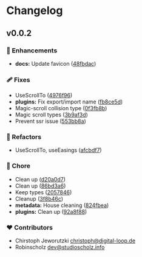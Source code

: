 # Changelog


## v0.0.2


### 🚀 Enhancements

  - **docs:** Update favicon ([48fbdac](https://github.com/magicasaservice/vue-equipment/commit/48fbdac))

### 🩹 Fixes

  - UseScrollTo ([4976f96](https://github.com/magicasaservice/vue-equipment/commit/4976f96))
  - **plugins:** Fix export/import name ([fb8ce5d](https://github.com/magicasaservice/vue-equipment/commit/fb8ce5d))
  - Magic-scroll collision type ([0f3fb8b](https://github.com/magicasaservice/vue-equipment/commit/0f3fb8b))
  - Magic scroll types ([3b9af3d](https://github.com/magicasaservice/vue-equipment/commit/3b9af3d))
  - Prevent ssr issue ([553bb8a](https://github.com/magicasaservice/vue-equipment/commit/553bb8a))

### 💅 Refactors

  - UseScrollTo, useEasings ([afcbdf7](https://github.com/magicasaservice/vue-equipment/commit/afcbdf7))

### 🏡 Chore

  - Clean up ([d20a0d7](https://github.com/magicasaservice/vue-equipment/commit/d20a0d7))
  - Clean up ([86bd3a6](https://github.com/magicasaservice/vue-equipment/commit/86bd3a6))
  - Keep types ([2057846](https://github.com/magicasaservice/vue-equipment/commit/2057846))
  - Cleanup ([3f8b46c](https://github.com/magicasaservice/vue-equipment/commit/3f8b46c))
  - **metadata:** House cleaning ([824fbea](https://github.com/magicasaservice/vue-equipment/commit/824fbea))
  - **plugins:** Clean up ([92a8f88](https://github.com/magicasaservice/vue-equipment/commit/92a8f88))

### ❤️  Contributors

- Chirstoph Jeworutzki <christoph@digital-loop.de>
- Robinscholz <dev@studioscholz.info>


